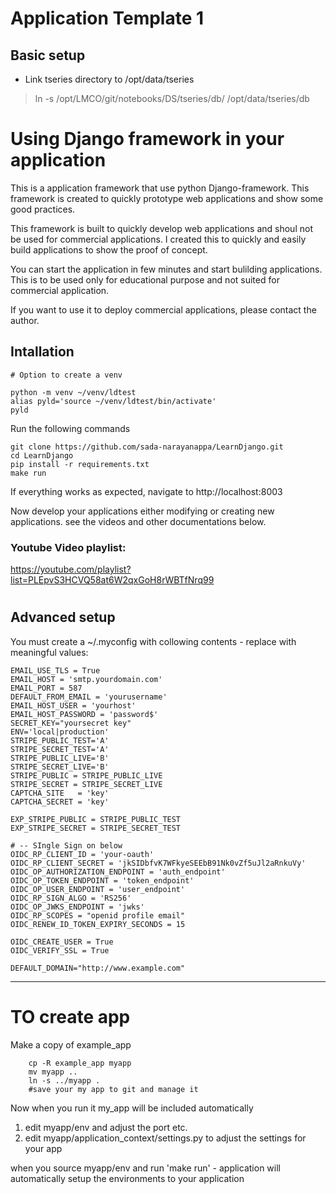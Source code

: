 # Application Template 1

## Basic setup

* Link tseries directory to /opt/data/tseries
> ln -s /opt/LMCO/git/notebooks/DS/tseries/db/ /opt/data/tseries/db
# Using Django framework in your application

This is a application framework that use python Django-framework. 
This framework is created to quickly prototype web applications and show some good practices.

This framework is built to quickly develop web applications and shoul not be used for commercial applications.  I created this to quickly and easily build applications to show the proof of concept. 

You can start the application in few minutes and start bulilding applications.
This is to be used only for educational purpose and not suited for commercial application.

If you want to use it to deploy commercial applications, please contact the author.


## Intallation
```{}
# Option to create a venv 

python -m venv ~/venv/ldtest
alias pyld='source ~/venv/ldtest/bin/activate'
pyld
```

Run the following commands
```
git clone https://github.com/sada-narayanappa/LearnDjango.git
cd LearnDjango
pip install -r requirements.txt
make run
```

If everything works as expected, navigate to http://localhost:8003


Now develop your applications either modifying or creating new applications.
see the videos and other documentations below.

### Youtube Video playlist:

https://youtube.com/playlist?list=PLEpvS3HCVQ58at6W2qxGoH8rWBTfNrq99

#
## Advanced setup

You must create a ~/.myconfig with collowing contents - 
replace with meaningful values:

```
EMAIL_USE_TLS = True
EMAIL_HOST = 'smtp.yourdomain.com'
EMAIL_PORT = 587
DEFAULT_FROM_EMAIL = 'yourusername'
EMAIL_HOST_USER = 'yourhost'
EMAIL_HOST_PASSWORD = 'password$'
SECRET_KEY="yoursecret key"
ENV='local|production'
STRIPE_PUBLIC_TEST='A'
STRIPE_SECRET_TEST='A'
STRIPE_PUBLIC_LIVE='B'
STRIPE_SECRET_LIVE='B'
STRIPE_PUBLIC = STRIPE_PUBLIC_LIVE
STRIPE_SECRET = STRIPE_SECRET_LIVE
CAPTCHA_SITE   = 'key'
CAPTCHA_SECRET = 'key'

EXP_STRIPE_PUBLIC = STRIPE_PUBLIC_TEST
EXP_STRIPE_SECRET = STRIPE_SECRET_TEST

# -- SIngle Sign on below
OIDC_RP_CLIENT_ID = 'your-oauth'
OIDC_RP_CLIENT_SECRET = 'jkSIDbfvK7WFkyeSEEbB91Nk0vZf5uJl2aRnkuVy'
OIDC_OP_AUTHORIZATION_ENDPOINT = 'auth_endpoint'
OIDC_OP_TOKEN_ENDPOINT = 'token_endpoint'
OIDC_OP_USER_ENDPOINT = 'user_endpoint'
OIDC_RP_SIGN_ALGO = 'RS256'
OIDC_OP_JWKS_ENDPOINT = 'jwks'
OIDC_RP_SCOPES = "openid profile email"
OIDC_RENEW_ID_TOKEN_EXPIRY_SECONDS = 15

OIDC_CREATE_USER = True
OIDC_VERIFY_SSL = True

DEFAULT_DOMAIN="http://www.example.com"
```

---

# TO create app 

Make a copy of example_app
```
    cp -R example_app myapp
    mv myapp ..
    ln -s ../myapp .
    #save your my app to git and manage it
```

Now when you run it my_app will be included automatically

1. edit myapp/env and adjust the port etc.
2. edit myapp/application_context/settings.py to adjust the settings for your app

when you source myapp/env and run 'make run' - application will automatically 
setup the environments to your application

